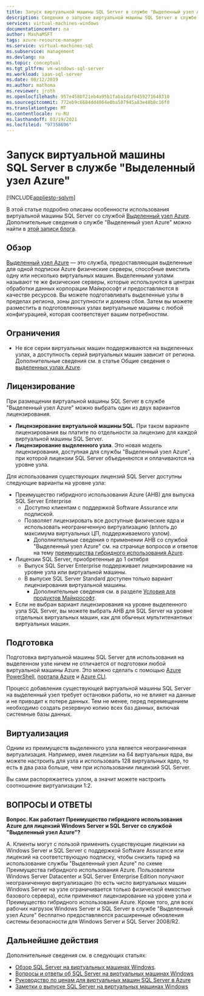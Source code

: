 ```yaml
---
title: Запуск виртуальной машины SQL Server в службе "Выделенный узел Azure"
description: Сведения о запуске виртуальной машины SQL Server в службе "Выделенный узел Azure".
services: virtual-machines-windows
documentationcenter: na
author: MashaMSFT
tags: azure-resource-manager
ms.service: virtual-machines-sql
ms.subservice: management
ms.devlang: na
ms.topic: conceptual
ms.tgt_pltfrm: vm-windows-sql-server
ms.workload: iaas-sql-server
ms.date: 08/12/2019
ms.author: mathoma
ms.reviewer: jroth
ms.openlocfilehash: 957e458bf21eb4a95b1faba1daf0459271648310
ms.sourcegitcommit: 772eb9c6684dd4864e0ba507945a83e48b8c16f0
ms.translationtype: MT
ms.contentlocale: ru-RU
ms.lasthandoff: 03/19/2021
ms.locfileid: "97358696"
---
```

# <a name="run-sql-server-vm-on-an-azure-dedicated-host"></a>Запуск виртуальной машины SQL Server в службе "Выделенный узел Azure" 
[!INCLUDE[appliesto-sqlvm](../../includes/appliesto-sqlvm.md)]

В этой статье подробно описаны особенности использования виртуальной машины SQL Server со службой [Выделенный узел Azure](../../../virtual-machines/dedicated-hosts.md). Дополнительные сведения о службе "Выделенный узел Azure" можно найти в [этой записи блога](https://azure.microsoft.com/blog/introducing-azure-dedicated-host/). 

## <a name="overview"></a>Обзор
[Выделенный узел Azure](../../../virtual-machines/dedicated-hosts.md) — это служба, предоставляющая выделенные для одной подписки Azure физические серверы, способные вместить одну или несколько виртуальных машин. Выделенными узлами называют те же физические серверы, которые используются в центрах обработки данных корпорации Майкрософт и предоставляются в качестве ресурсов. Вы можете подготавливать выделенные узлы в пределах региона, зоны доступности и домена сбоя. Затем вы можете разместить в подготовленных узлах виртуальные машины с любой конфигурацией, которая соответствует вашим потребностям.

## <a name="limitations"></a>Ограничения

- Не все серии виртуальных машин поддерживаются на выделенных узлах, а доступность серий виртуальных машин зависит от региона. Дополнительные сведения см. в статье Общие сведения о [выделенных узлах Azure](../../../virtual-machines/dedicated-hosts.md).

## <a name="licensing"></a>Лицензирование

При размещении виртуальной машины SQL Server в службе "Выделенный узел Azure" можно выбрать один из двух вариантов лицензирования. 

  - **Лицензирование виртуальной машины SQL**. При таком варианте лицензирования вы платите по отдельности за лицензию для каждой виртуальной машины SQL Server. 
  - **Лицензирование выделенного узла**. Это новая модель лицензирования, доступная для службы "Выделенный узел Azure", при которой лицензии SQL Server объединяются и оплачиваются на уровне узла. 


Для использования существующих лицензий SQL Server доступны следующие варианты на уровне узла: 
  - Преимущество гибридного использования Azure (AHB) для выпуска SQL Server Enterprise
    - Доступно клиентам с поддержкой Software Assurance или подпиской.
    - Позволяет лицензировать все доступные физические ядра и использовать неограниченную виртуализацию (вплоть до максимума виртуальных ЦП, поддерживаемого узлом).
        - Дополнительные сведения о применении AHB со службой "Выделенный узел Azure" см. на странице вопросов и ответов на тему [преимущества гибридного использования Azure](https://azure.microsoft.com/pricing/hybrid-benefit/faq/). 
  - Лицензии SQL Server, приобретенные до 1 октября
      - Выпуск SQL Server Enterprise поддерживает лицензирование на уровне узла или виртуальной машины. 
      - В выпуске SQL Server Standard доступен только вариант лицензирования виртуальной машины. 
          - Дополнительные сведения см. в разделе [Условия для продуктов Майкрософт](https://www.microsoft.com/licensing/product-licensing/products). 
  - Если не выбран вариант лицензирования на уровне выделенного узла SQL Server, вы можете выбрать AHB для SQL Server на уровне отдельных виртуальных машин, как для обычных мультитенантных виртуальных машин.



## <a name="provisioning"></a>Подготовка  
Подготовка виртуальной машины SQL Server для использования на выделенном узле ничем не отличается от подготовки любой виртуальной машины Azure. Это можно сделать с помощью [Azure PowerShell](../../../virtual-machines/windows/dedicated-hosts-powershell.md), [портала Azure](../../../virtual-machines/dedicated-hosts-portal.md) и [Azure CLI](../../../virtual-machines/linux/dedicated-hosts-cli.md).

Процесс добавления существующей виртуальной машины SQL Server на выделенный узел требует остановки работы, но не влияет на данные и не приводит к потере данных. Тем не менее, перед перемещением необходимо создать резервную копию всех баз данных, включая системные базы данных.

## <a name="virtualization"></a>Виртуализация 

Одним из преимуществ выделенного узла является неограниченная виртуализация. Например, имея лицензии на 64 виртуальных ядра, вы можете настроить для узла и использовать 128 виртуальных ядер, то есть в два раза больше, чем при использовании лицензий SQL Server. 

Вы сами распоряжаетесь узлом, а значит можете настроить соотношение виртуализации 1:2. 

## <a name="faq"></a>ВОПРОСЫ И ОТВЕТЫ

**Вопрос. Как работает Преимущество гибридного использования Azure для лицензий Windows Server и SQL Server со службой "Выделенный узел Azure"?**

A. Клиенты могут с пользой применить существующие лицензии на Windows Server и SQL Server с поддержкой Software Assurance или лицензий на соответствующую подписку, чтобы снизить тариф на использование службы "Выделенный узел Azure" по схеме Преимущества гибридного использования Azure. Пользователи Windows Server Datacenter и SQL Server Enterprise Edition получают неограниченную виртуализацию (то есть число виртуальных машин Windows Server на узле ограничивается только физической емкостью базового сервера), если применяют лицензирование на уровне узла и Преимущество гибридного использования Azure.  Кроме того, для всех рабочих нагрузок Windows Server и SQL Server в службе "Выделенный узел Azure" бесплатно предоставляются расширенные обновления системы безопасности для Windows Server и SQL Server 2008/R2. 

## <a name="next-steps"></a>Дальнейшие действия

Дополнительные сведения см. в следующих статьях: 

* [Обзор SQL Server на виртуальных машинах Windows](sql-server-on-azure-vm-iaas-what-is-overview.md).
* [Вопросы и ответы об SQL Server на виртуальных машинах Windows](frequently-asked-questions-faq.md)
* [Руководство по ценам для виртуальных машин SQL Server в Azure](pricing-guidance.md)
* [Заметки о выпуске SQL Server на виртуальных машинах Windows](doc-changes-updates-release-notes.md)